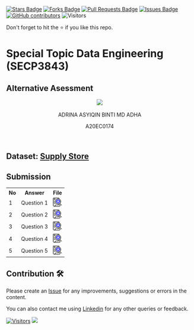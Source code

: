 <a href="https://github.com/drshahizan/SECP3843/stargazers"><img src="https://img.shields.io/github/stars/drshahizan/SECP3843" alt="Stars Badge"/></a>
<a href="https://github.com/drshahizan/SECP3843/network/members"><img src="https://img.shields.io/github/forks/drshahizan/SECP3843" alt="Forks Badge"/></a>
<a href="https://github.com/drshahizan/SECP3843/pulls"><img src="https://img.shields.io/github/issues-pr/drshahizan/SECP3843" alt="Pull Requests Badge"/></a>
<a href="https://github.com/drshahizan/SECP3843/issues"><img src="https://img.shields.io/github/issues/drshahizan/SECP3843" alt="Issues Badge"/></a>
<a href="https://github.com/drshahizan/SECP3843/graphs/contributors"><img alt="GitHub contributors" src="https://img.shields.io/github/contributors/drshahizan/SECP3843?color=2b9348"></a>
![Visitors](https://api.visitorbadge.io/api/visitors?path=https%3A%2F%2Fgithub.com%2Fdrshahizan%2FSECP3843&labelColor=%23d9e3f0&countColor=%23697689&style=flat)

Don't forget to hit the :star: if you like this repo.

<h1>Special Topic Data Engineering (SECP3843)</h1>
<h2>Alternative Asessment</h2>

<p align="center">
  <img height="200px" src="https://github.com/drshahizan/special-topic-data-engineering/assets/96984290/80ed8f41-e774-47e6-b993-94ea309b3257" />
</p>

<p align='center'> ADRINA ASYIQIN BINTI MD ADHA</p>
<p align='center'> A20EC0174</p>
<br>


## Dataset: [Supply Store](https://github.com/drshahizan/dataset/tree/main/mongodb/01-sales)

## Submission
<table>
  <tr>
    <th>No</th>
    <th>Answer</th>
    <th>File</th>
  </tr>
  <tr>
    <td>1</td>
    <td>Question 1</td>
    <td><a href="./question1/answerQ1.md"><img src="../../images/answer.png" width="24px" height="24px"></a></td>
  </tr>
  <tr>
    <td>2</td>
    <td>Question 2</td>
    <td><a href="./question2/answerQ2.md"><img src="../../images/answer.png" width="24px" height="24px"></a></td>
  </tr>
  <tr>
    <td>3</td>
    <td>Question 3</td>
    <td><a href="./question3/answerQ3.md"><img src="../../images/answer.png" width="24px" height="24px"></a></td>
  </tr>
  <tr>
    <td>4</td>
    <td>Question 4</td>
    <td><a href="./question4/answerQ4.md"><img src="../../images/answer.png" width="24px" height="24px"></a></td>
  </tr>
  <tr>
    <td>5</td>
    <td>Question 5</td>
    <td><a href="./question5/answerQ5.md"><img src="../../images/answer.png" width="24px" height="24px"></a></td>
  </tr>
</table>

## Contribution 🛠️
Please create an [Issue](https://github.com/drshahizan/special-topic-data-engineering/issues) for any improvements, suggestions or errors in the content.

You can also contact me using [Linkedin](https://www.linkedin.com/in/drshahizan/) for any other queries or feedback.

[![Visitors](https://api.visitorbadge.io/api/visitors?path=https%3A%2F%2Fgithub.com%2Fdrshahizan&labelColor=%23697689&countColor=%23555555&style=plastic)](https://visitorbadge.io/status?path=https%3A%2F%2Fgithub.com%2Fdrshahizan)
![](https://hit.yhype.me/github/profile?user_id=81284918)
